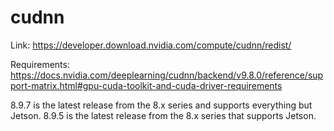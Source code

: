 # cudnn

Link: <https://developer.download.nvidia.com/compute/cudnn/redist/>

Requirements: <https://docs.nvidia.com/deeplearning/cudnn/backend/v9.8.0/reference/support-matrix.html#gpu-cuda-toolkit-and-cuda-driver-requirements>

8.9.7 is the latest release from the 8.x series and supports everything but Jetson.
8.9.5 is the latest release from the 8.x series that supports Jetson.
